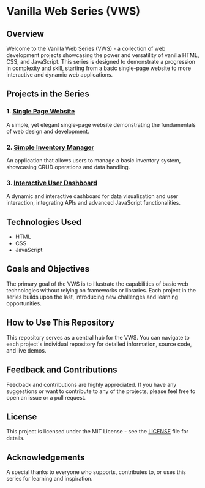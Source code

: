 # Vanilla Web Series (VWS)

## Overview
Welcome to the Vanilla Web Series (VWS) - a collection of web development projects showcasing the power and versatility of vanilla HTML, CSS, and JavaScript. This series is designed to demonstrate a progression in complexity and skill, starting from a basic single-page website to more interactive and dynamic web applications.

## Projects in the Series

### 1. [Single Page Website](https://github.com/Panji-Utama/VWS-Project-1-Single-Page-Website)
A simple, yet elegant single-page website demonstrating the fundamentals of web design and development.

### 2. [Simple Inventory Manager](https://github.com/Panji-Utama/VWS-Project-2-Inventory)
An application that allows users to manage a basic inventory system, showcasing CRUD operations and data handling.

### 3. [Interactive User Dashboard](link-to-user-dashboard-repo)
A dynamic and interactive dashboard for data visualization and user interaction, integrating APIs and advanced JavaScript functionalities.

## Technologies Used
- HTML
- CSS
- JavaScript

## Goals and Objectives
The primary goal of the VWS is to illustrate the capabilities of basic web technologies without relying on frameworks or libraries. Each project in the series builds upon the last, introducing new challenges and learning opportunities.

## How to Use This Repository
This repository serves as a central hub for the VWS. You can navigate to each project's individual repository for detailed information, source code, and live demos.

## Feedback and Contributions
Feedback and contributions are highly appreciated. If you have any suggestions or want to contribute to any of the projects, please feel free to open an issue or a pull request.

## License
This project is licensed under the MIT License - see the [LICENSE](LICENSE) file for details.


## Acknowledgements
A special thanks to everyone who supports, contributes to, or uses this series for learning and inspiration.


